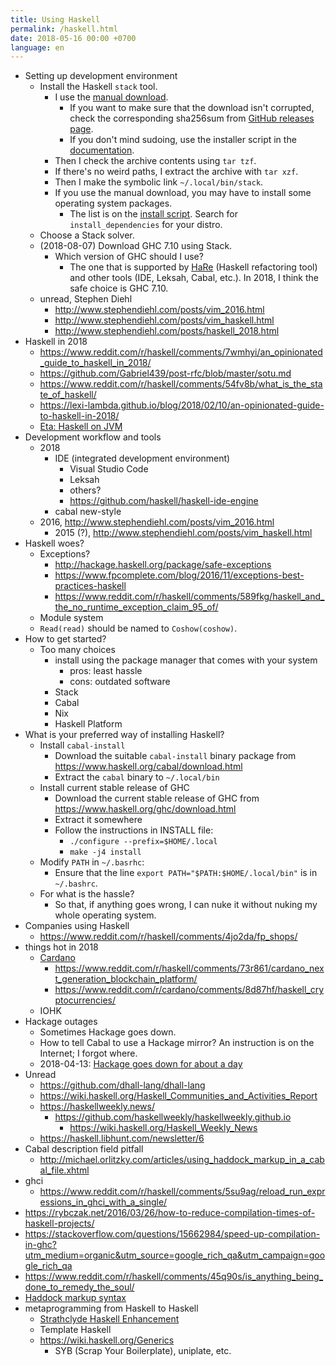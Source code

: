 ```yaml
---
title: Using Haskell
permalink: /haskell.html
date: 2018-05-16 00:00 +0700
language: en
---
```


- Setting up development environment
    - Install the Haskell `stack` tool.
        - I use the [manual download](https://docs.haskellstack.org/en/stable/install_and_upgrade/#linux).
            - If you want to make sure that the download isn't corrupted, check the corresponding sha256sum from [GitHub releases page](https://github.com/commercialhaskell/stack/releases/).
            - If you don't mind sudoing, use the installer script in the [documentation](https://docs.haskellstack.org/en/stable/README/).
        - Then I check the archive contents using `tar tzf`.
        - If there's no weird paths, I extract the archive with `tar xzf`.
        - Then I make the symbolic link `~/.local/bin/stack`.
        - If you use the manual download, you may have to install some operating system packages.
            - The list is on the [install script](https://get.haskellstack.org/).
            Search for `install_dependencies` for your distro.
    - Choose a Stack solver.
    - (2018-08-07) Download GHC 7.10 using Stack.
        - Which version of GHC should I use?
            - The one that is supported by [HaRe](http://hackage.haskell.org/package/HaRe) (Haskell refactoring tool) and other tools (IDE, Leksah, Cabal, etc.).
            In 2018, I think the safe choice is GHC 7.10.
    - unread, Stephen Diehl
        - http://www.stephendiehl.com/posts/vim_2016.html
        - http://www.stephendiehl.com/posts/vim_haskell.html
        - http://www.stephendiehl.com/posts/haskell_2018.html
- Haskell in 2018
    - https://www.reddit.com/r/haskell/comments/7wmhyi/an_opinionated_guide_to_haskell_in_2018/
    - https://github.com/Gabriel439/post-rfc/blob/master/sotu.md
    - https://www.reddit.com/r/haskell/comments/54fv8b/what_is_the_state_of_haskell/
    - https://lexi-lambda.github.io/blog/2018/02/10/an-opinionated-guide-to-haskell-in-2018/
    - [Eta: Haskell on JVM](https://eta-lang.org/)
- Development workflow and tools
    - 2018
        - IDE (integrated development environment)
            - Visual Studio Code
            - Leksah
            - others?
            - https://github.com/haskell/haskell-ide-engine
        - cabal new-style
    - 2016, http://www.stephendiehl.com/posts/vim_2016.html
        - 2015 (?), http://www.stephendiehl.com/posts/vim_haskell.html
- Haskell woes?
    - Exceptions?
        - http://hackage.haskell.org/package/safe-exceptions
        - https://www.fpcomplete.com/blog/2016/11/exceptions-best-practices-haskell
        - https://www.reddit.com/r/haskell/comments/589fkg/haskell_and_the_no_runtime_exception_claim_95_of/
    - Module system
    - `Read(read)` should be named to `Coshow(coshow)`.
- How to get started?
    - Too many choices
        - install using the package manager that comes with your system
            - pros: least hassle
            - cons: outdated software
        - Stack
        - Cabal
        - Nix
        - Haskell Platform
- What is your preferred way of installing Haskell?
    - Install `cabal-install`
        - Download the suitable `cabal-install` binary package from https://www.haskell.org/cabal/download.html
        - Extract the `cabal` binary to `~/.local/bin`
    - Install current stable release of GHC
        - Download the current stable release of GHC from https://www.haskell.org/ghc/download.html
        - Extract it somewhere
        - Follow the instructions in INSTALL file:
            - `./configure --prefix=$HOME/.local`
            - `make -j4 install`
    - Modify `PATH` in `~/.basrhc`:
        - Ensure that the line `export PATH="$PATH:$HOME/.local/bin"` is in `~/.bashrc`.
    - For what is the hassle?
        - So that, if anything goes wrong, I can nuke it without nuking my whole operating system.
- Companies using Haskell
    - https://www.reddit.com/r/haskell/comments/4jo2da/fp_shops/
- things hot in 2018
    - [Cardano](https://cardanofoundation.org/)
        - https://www.reddit.com/r/haskell/comments/73r861/cardano_next_generation_blockchain_platform/
        - https://www.reddit.com/r/cardano/comments/8d87hf/haskell_cryptocurrencies/
    - IOHK
- Hackage outages
    - Sometimes Hackage goes down.
    - How to tell Cabal to use a Hackage mirror?
    An instruction is on the Internet; I forgot where.
    - 2018-04-13: [Hackage goes down for about a day](https://blog.hackage.haskell.org/posts/2018-04-26-downtime.html)
- Unread
    - https://github.com/dhall-lang/dhall-lang
    - https://wiki.haskell.org/Haskell_Communities_and_Activities_Report
    - https://haskellweekly.news/
        - https://github.com/haskellweekly/haskellweekly.github.io
            - https://wiki.haskell.org/Haskell_Weekly_News
    - https://haskell.libhunt.com/newsletter/6
- Cabal description field pitfall
    - http://michael.orlitzky.com/articles/using_haddock_markup_in_a_cabal_file.xhtml
- ghci
    - https://www.reddit.com/r/haskell/comments/5su9ag/reload_run_expressions_in_ghci_with_a_single/
- https://rybczak.net/2016/03/26/how-to-reduce-compilation-times-of-haskell-projects/
- https://stackoverflow.com/questions/15662984/speed-up-compilation-in-ghc?utm_medium=organic&utm_source=google_rich_qa&utm_campaign=google_rich_qa
- https://www.reddit.com/r/haskell/comments/45q90s/is_anything_being_done_to_remedy_the_soul/
- [Haddock markup syntax](https://www.haskell.org/haddock/doc/html/ch03s08.html)
- metaprogramming from Haskell to Haskell
    - [Strathclyde Haskell Enhancement](https://personal.cis.strath.ac.uk/conor.mcbride/pub/she/)
    - Template Haskell
    - https://wiki.haskell.org/Generics
        - SYB (Scrap Your Boilerplate), uniplate, etc.
